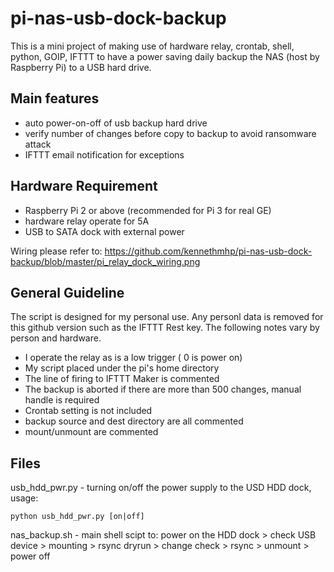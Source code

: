 # pi-nas-usb-dock-backup

This is a mini project of making use of hardware relay, crontab, shell, python, GOIP, IFTTT to have a power saving daily backup the NAS (host by Raspberry Pi) to a USB hard drive.

## Main features
* auto power-on-off of usb backup hard drive
* verify number of changes before copy to backup to avoid ransomware attack
* IFTTT email notification for exceptions

## Hardware Requirement
* Raspberry Pi 2 or above (recommended for Pi 3 for real GE)
* hardware relay operate for 5A
* USB to SATA dock with external power

Wiring please refer to:
https://github.com/kennethmhp/pi-nas-usb-dock-backup/blob/master/pi_relay_dock_wiring.png

## General Guideline
The script is designed for my personal use. Any personl data is removed for this github version such as the IFTTT Rest key. The following notes vary by person and hardware.
* I operate the relay as is a low trigger ( 0 is power on)
* My script placed under the pi's home directory
* The line of firing to IFTTT Maker is commented
* The backup is aborted if there are more than 500 changes, manual handle is required
* Crontab setting is not included
* backup source and dest directory are all commented
* mount/unmount are commented

## Files
usb_hdd_pwr.py - turning on/off the power supply to the USD HDD dock, usage:
```
python usb_hdd_pwr.py [on|off]
```
nas_backup.sh - main shell scipt to: power on the HDD dock > check USB device > mounting > rsync dryrun > change check > rsync > unmount > power off
